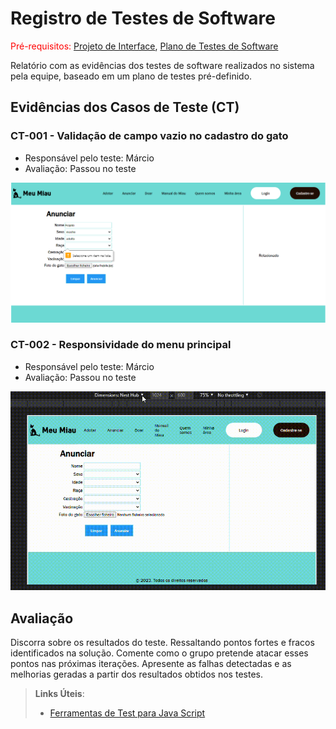# Registro de Testes de Software

<span style="color:red">Pré-requisitos: <a href="3-Projeto de Interface.md"> Projeto de Interface</a></span>, <a href="8-Plano de Testes de Software.md"> Plano de Testes de Software</a>

Relatório com as evidências dos testes de software realizados no sistema pela equipe, baseado em um plano de testes pré-definido.

## Evidências dos Casos de Teste (CT)

### CT-001 - Validação de campo vazio no cadastro do gato

- Responsável pelo teste: Márcio
- Avaliação: Passou no teste

![CT-001](img/CT001.png)

### CT-002 - Responsividade do menu principal

- Responsável pelo teste: Márcio
- Avaliação: Passou no teste

![CT-002](img/CT002.gif)

## Avaliação

Discorra sobre os resultados do teste. Ressaltando pontos fortes e fracos identificados na solução. Comente como o grupo pretende atacar esses pontos nas próximas iterações. Apresente as falhas detectadas e as melhorias geradas a partir dos resultados obtidos nos testes.

> **Links Úteis**:
> - [Ferramentas de Test para Java Script](https://geekflare.com/javascript-unit-testing/)